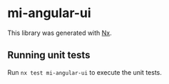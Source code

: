 # mi-angular-ui

This library was generated with [Nx](https://nx.dev).

## Running unit tests

Run `nx test mi-angular-ui` to execute the unit tests.
